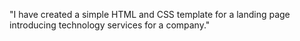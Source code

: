 "I have created a simple HTML and CSS template for a landing page 
introducing technology services for a company."

